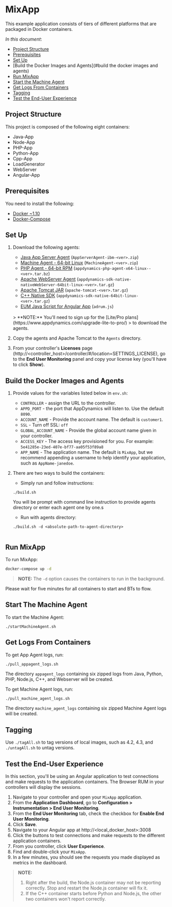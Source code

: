 # MixApp

This example application consists of tiers 
of different platforms that are packaged in Docker containers. 

_In this document_:

* [Project Structure](#project-structure)
* [Prerequisites](#prerequisites)
* [Set Up](#set-up)
* [Build the Docker Images and Agents](#build the docker images and agents)
* [Run MixApp](#run-mixapp)
* [Start the Machine Agent](#start-the-machine-agent)
* [Get Logs From Containers](#get-logs-from-containers)
* [Tagging](#tagging)
* [Test the End-User Experience](#test-the-end-user-experience)

## Project Structure

This project is composed of the following eight containers:

- Java-App
- Node-App
- PHP-App
- Python-App
- Cpp-App
- LoadGenerator
- WebServer
- Angular-App

## Prerequisites

You need to install the following:

* [Docker ~1.10](https://docs.docker.com/engine/installation/)
* [Docker-Compose](https://docs.docker.com/compose/install/)

## Set Up

1. Download the following agents:

    - [Java App Server Agent](https://aperture.appdynamics.com/download/prox/download-file/ibm-jvm/4.2.1.8/AppServerAgent-ibm-4.2.1.8.zip) (`AppServerAgent-ibm-<ver>.zip`)
    - [Machine Agent - 64-bit Linux](https://aperture.appdynamics.com/download/prox/download-file/machine/4.2.1.8/MachineAgent-4.2.1.8.zip) (`MachineAgent-<ver>.zip`)
    - [PHP Agent - 64-bit RPM](https://aperture.appdynamics.com/download/prox/download-file/php-tar/4.2.1.8/appdynamics-php-agent-x64-linux-4.2.1.8.tar.bz2) (`appdynamics-php-agent-x64-linux--<ver>.tar.bz`)
    - [Apache WebServer Agent](https://aperture.appdynamics.com/download/prox/download-file/webserver-sdk/4.2.1.8/appdynamics-sdk-native-nativeWebServer-64bit-linux-4.2.1.8.tar.gz) (`appdynamics-sdk-native-nativeWebServer-64bit-linux-<ver>.tar.gz`)
    - [Apache Tomcat JAR](http://www-eu.apache.org/dist/tomcat/tomcat-7/v7.0.69/bin/apache-tomcat-7.0.69.tar.gz) (`apache-tomcat-<ver>.tar.gz`)
    - [C++ Native SDK](https://aperture.appdynamics.com/download/prox/download-file/native-sdk/4.2.1.8/appdynamics-sdk-native-64bit-linux-4.2.1.8.tar.gz) (`appdynamics-sdk-native-64bit-linux-<ver>.tar.gz`)
    - [EUM Java Script for Angular App](https://docs.appdynamics.com/display/PRO42/Manual+Injection#ManualInjection-DownloadandIncludetheAgent) (`adrum.js`)

    <br/>
    > **NOTE:** You'll need to sign up for the [Lite/Pro plans](https://www.appdynamics.com/upgrade-lite-to-pro/)
    >  to download the agents.

2. Copy the agents and Apache Tomcat to the `Agents` directory.
3. From your controller's **Licenses** page (http://&lt;controller_host&gt;/controller/#/location=SETTINGS_LICENSE), go to the 
**End User Monitoring** panel and copy your license key (you'll have to click **Show**).

## Build the Docker Images and Agents

1. Provide values for the variables listed below in `env.sh`:

    * `CONTROLLER` - assign the URL to the controller. 
    * `APPD_PORT` - the port that AppDynamics will listen to. Use the default `8090`.
    * `ACCOUNT_NAME` - Provide the account name. The default is `customer1`.
    * `SSL` - Turn off SSL: `off`
    * `GLOBAL_ACCOUNT_NAME` - Provide the global account name given in your controller.
    * `ACCESS_KEY` - The access key provisioned for you. For example: `5e41285e-23ed-407e-bf77-aa05f53f89a8`
    * `APP_NAME` - The application name. The default is `MixApp`, but we recommend appending a username to help identify your application, such as `AppName-janedoe`.

1. There are two ways to build the containers:
    
    * Simply run and follow instructions:
    ```
    ./build.sh 
    ```
    You will be prompt with command line instruction to provide agents directory or enter each agent one by one.s
    * Run with agents directory:
    ```
    ./build.sh -d <absolute-path-to-agent-directory>


## Run MixApp

To run MixApp:

```bash
docker-compose up -d
```

> **NOTE:** The `-d` option causes the containers to run in the background.

Please wait for five minutes for all containers to start and BTs to flow.

## Start The Machine Agent

To start the Machine Agent:

```
./startMachineAgent.sh
```

## Get Logs From Containers

To get App Agent logs, run:

```bash
./pull_appagent_logs.sh
```
The directory `appagent_logs` containing six zipped logs from Java, Python, PHP, Node.js, C++, and Webserver
will be created.

To get Machine Agent logs, run:

```
./pull_machine_agent_logs.sh
```

The directory `machine_agent_logs` containing six zipped Machine Agent logs will be created.

## Tagging

Use `./tagAll.sh` to tag versions of local images, such as 4.2, 4.3, and
`./untagAll.sh` to untag versions.

## Test the End-User Experience

In this section, you'll be using an Angular application to test connections
and make requests to the application containers. The Browser RUM in
your controllers will display the sessions.

1. Navigate to your controller and open your `MixApp` application.
1. From the **Application Dashboard**, go to **Configuration > Instrumentation > End User Monitoring**.
1. From the **End User Monitoring** tab, check the checkbox for **Enable End User Monitoring**.
1. Click **Save**.
1. Navigate to your Angular app at http://&lt;local_docker_host&gt;:3008
1. Click the buttons to test connections and make requests to the different application containers. 
1. From you controller, click **User Experience**.
1. Find and double-click your `MixApp`.  
1. In a few minutes, you should see the requests you made displayed as metrics in the dashboard.

> **NOTE:**
> 1. Right after the build, the Node.js container may not be reporting correctly. Stop and restart the Node.js container will fix it.
> 2. If the C++ container starts before Python and Node.js, the other two containers won't report correctly. 

